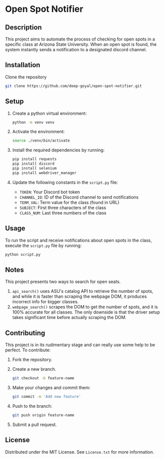 # Open Spot Notifier

## Description

This project aims to automate the process of checking for open spots in
a specific class at Arizona State University. When an open spot is found,
the system instantly sends a notification to a designated discord channel.

## Installation

Clone the repository

```bash
git clone https://github.com/deep-goyal/open-spot-notifier.git
```

## Setup

1. Create a python virtual environment:

   ```bash
   python -m venv venv
   ```

2. Activate the environment:

   ```bash
   source ./venv/bin/activate
   ```

3. Install the required dependencies by running:

   ```bash
   pip install requests
   pip install discord
   pip install selenium
   pip install webdriver_manager
   ```

4. Update the following constants in the `script.py` file:

   - `TOKEN`: Your Discord bot token
   - `CHANNEL_ID`: ID of the Discord channel to send notifications
   - `TERM_VAL`: Term value for the class (found in URL)
   - `SUBJECT`: First three characters of the class
   - `CLASS_NUM`: Last three numbers of the class

## Usage

To run the script and receive notifications about open spots in the class, execute the `script.py` file by running:

```bash
python script.py
```

## Notes

This project presents two ways to search for open seats.

1. `api_search()` uses ASU's catalog API to retrieve the number of spots, and while it is faster than scraping the webpage DOM, it produces incorrect info for bigger classes.
2. `webpage_search()` scrapes the DOM to get the number of spots, and it is 100% accurate for all classes. The only downside is that the driver setup takes significant time before actually scraping the DOM.

## Contributing

This project is in its rudimentary stage and can really use some help to be perfect. To contribute:

1. Fork the repository.

2. Create a new branch.

   ```bash
   git checkout -b feature-name
   ```

3. Make your changes and commit them:

   ```bash
   git commit -m 'Add new feature'
   ```

4. Push to the branch:

   ```bash
   git push origin feature-name
   ```

5. Submit a pull request.

## License

Distributed under the MIT License. See `License.txt` for more information.
